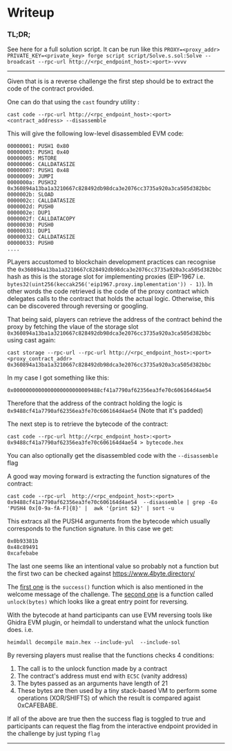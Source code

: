 # Writeup

### TL;DR;
See here for a full solution script. It can be run like this `PROXY=<proxy_addr> PRIVATE_KEY=<private_key> forge script script/Solve.s.sol:Solve --broadcast --rpc-url http://<rpc_endpoint_host>:<port>-vvvv`

---

Given that is is a reverse challenge the first step should be to extract the code of the contract provided.

One can do that using the `cast` foundry utility :
```
cast code --rpc-url http://<rpc_endpoint_host>:<port> <contract_address> --disassemble
```

This will give the following low-level disassembled EVM code:
```
00000001: PUSH1 0x80
00000003: PUSH1 0x40
00000005: MSTORE
00000006: CALLDATASIZE
00000007: PUSH1 0x48
00000009: JUMPI
0000000a: PUSH32 0x360894a13ba1a3210667c828492db98dca3e2076cc3735a920a3ca505d382bbc
0000002b: SLOAD
0000002c: CALLDATASIZE
0000002d: PUSH0
0000002e: DUP1
0000002f: CALLDATACOPY
00000030: PUSH0
00000031: DUP1
00000032: CALLDATASIZE
00000033: PUSH0
....
```

PLayers accustomed to blockchain development practices can recognise the `0x360894a13ba1a3210667c828492db98dca3e2076cc3735a920a3ca505d382bbc` hash as this is the storage slot for implementing proxies (EIP-1967 i.e. `bytes32(uint256(keccak256('eip1967.proxy.implementation')) - 1)`). In other words the code retrieved is the code of the proxy contract which delegates calls to the contract that holds the actual logic. Otherwise, this can be discovered through reversing or googling.

That being said, players can retrieve the address of the contract behind the proxy by fetching the vlaue of the storage slot `0x360894a13ba1a3210667c828492db98dca3e2076cc3735a920a3ca505d382bbc` using cast again:

```
cast storage --rpc-url --rpc-url http://<rpc_endpoint_host>:<port> <proxy_contract_addr> 0x360894a13ba1a3210667c828492db98dca3e2076cc3735a920a3ca505d382bbc
```

In my case I got something like this:
```
0x0000000000000000000000009488cf41a7790af62356ea3fe70c606164d4ae54
```

Therefore that the address of the contract holding the logic is `0x9488cf41a7790af62356ea3fe70c606164d4ae54` (Note that it's padded)

The next step is to retrieve the bytecode of the contract:
```
cast code --rpc-url http://<rpc_endpoint_host>:<port> 0x9488cf41a7790af62356ea3fe70c606164d4ae54 > bytecode.hex
```

You can also optionally get the disassembled code with the `--disassemble` flag

A good way moving forward is extracting the function signatures of the contract:
```
cast code --rpc-url  http://<rpc_endpoint_host>:<port>  0x9488cf41a7790af62356ea3fe70c606164d4ae54  --disassemble | grep -Eo 'PUSH4 0x[0-9a-fA-F]{8}' |  awk '{print $2}' | sort -u
```

This extracs all the PUSH4 arguments from the bytecode which usually corresponds to the function signature. In this case we get:
```
0x0b93381b
0x48c89491
0xcafebabe
```

The last one seems like an intentional value so probably not a function but the first two can be checked against https://www.4byte.directory/

The [first one](https://www.4byte.directory/signatures/?bytes4_signature=0x0b93381b) is the `success()` function which is also mentioned in the welcome message of the challenge.
The [second one](https://www.4byte.directory/signatures/?bytes4_signature=0x48c89491) is a function called `unlock(bytes)` which looks like a great entry point for reversing.

With the bytecode at hand participants can use EVM reversing tools like Ghidra EVM plugin, or heimdall to understand what the unlock function does. i.e.
```
heimdall decompile main.hex --include-yul  --include-sol
```

By reversing players must realise that the functions checks 4 conditions:
1. The call is to the unlock function made by a contract
2. The contract's address must end with `EC5C` (vanity address)
3. The bytes passed as an arguments have length of 21
4. These bytes are then used by a tiny stack-based VM to perform some operations (XOR/SHIFTS) of which the result is compared agaist 0xCAFEBABE.

If all of the above are true then the success flag is toggled to true and participants can request the flag from the interactive endpoint provided in the challenge by just typing `flag`

---
